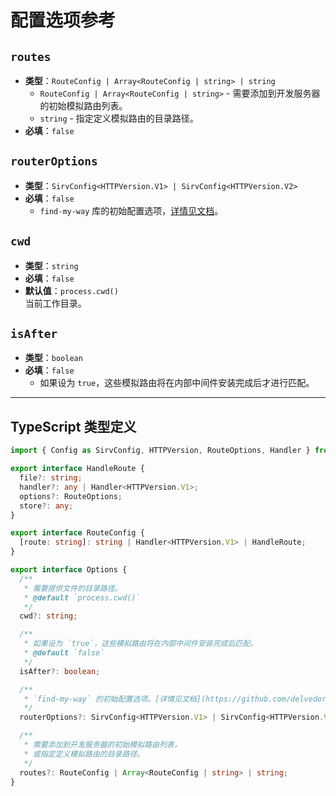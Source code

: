 # 配置选项参考

## `routes`
* **类型**：`RouteConfig | Array<RouteConfig | string> | string`
  * `RouteConfig | Array<RouteConfig | string>` - 需要添加到开发服务器的初始模拟路由列表。
  * `string` - 指定定义模拟路由的目录路径。
* **必填**：`false`

## `routerOptions`
* **类型**：`SirvConfig<HTTPVersion.V1> | SirvConfig<HTTPVersion.V2>`
* **必填**：`false`
  * `find-my-way` 库的初始配置选项，[详情见文档](https://github.com/delvedor/find-my-way#findmywayoptions)。

## `cwd`
* **类型**：`string`
* **必填**：`false`
* **默认值**：`process.cwd()`  
  当前工作目录。

## `isAfter`
* **类型**：`boolean`
* **必填**：`false`
  * 如果设为 `true`，这些模拟路由将在内部中间件安装完成后才进行匹配。

---

## TypeScript 类型定义

```typescript
import { Config as SirvConfig, HTTPVersion, RouteOptions, Handler } from 'find-my-way';

export interface HandleRoute {
  file?: string;
  handler?: any | Handler<HTTPVersion.V1>;
  options?: RouteOptions;
  store?: any;
}

export interface RouteConfig {
  [route: string]: string | Handler<HTTPVersion.V1> | HandleRoute;
}

export interface Options {
  /**
   * 需要提供文件的目录路径。
   * @default `process.cwd()`
   */
  cwd?: string;

  /**
   * 如果设为 `true`，这些模拟路由将在内部中间件安装完成后匹配。
   * @default `false`
   */
  isAfter?: boolean;

  /**
   * `find-my-way` 的初始配置选项。[详情见文档](https://github.com/delvedor/find-my-way#findmywayoptions)
   */
  routerOptions?: SirvConfig<HTTPVersion.V1> | SirvConfig<HTTPVersion.V2>;

  /**
   * 需要添加到开发服务器的初始模拟路由列表，
   * 或指定定义模拟路由的目录路径。
   */
  routes?: RouteConfig | Array<RouteConfig | string> | string;
}
```